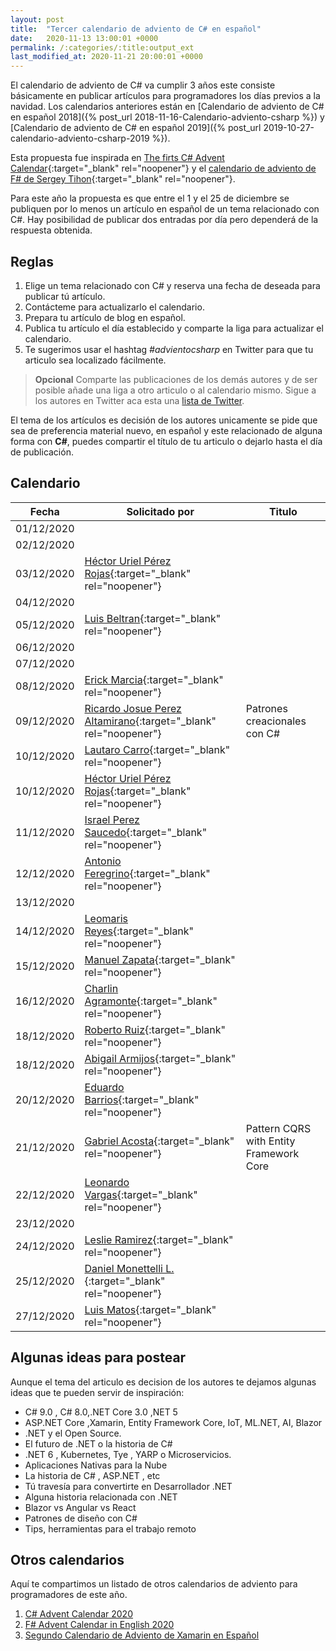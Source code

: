 ```yaml
---
layout: post
title:  "Tercer calendario de adviento de C# en español"
date:   2020-11-13 13:00:01 +0000
permalink: /:categories/:title:output_ext
last_modified_at: 2020-11-21 20:00:01 +0000
---
```


El calendario de adviento de C# va cumplir 3 años este consiste básicamente en publicar artículos para programadores los días previos a la navidad. Los calendarios anteriores están en [Calendario de adviento de C# en español 2018]({% post_url 2018-11-16-Calendario-adviento-csharp %}) y [Calendario de adviento de C# en español 2019]({% post_url 2019-10-27-calendario-adviento-csharp-2019 %}).

Esta propuesta fue inspirada en [The firts C# Advent Calendar](https://crosscuttingconcerns.com/The-First-C-Advent-Calendar){:target="_blank" rel="noopener"} y el [calendario de adviento de F# de Sergey Tihon](https://sergeytihon.com/2018/10/22/f-advent-calendar-in-english-2018/){:target="_blank" rel="noopener"}.

Para este año la propuesta es que entre el 1 y el 25 de diciembre se publiquen por lo menos un artículo en español de un tema relacionado con C#. Hay posibilidad de publicar dos entradas por día pero dependerá de la respuesta obtenida.

## Reglas

1. Elige un tema relacionado con C# y reserva una fecha de deseada para publicar tú artículo.
2. Contácteme para actualizarlo el calendario.
3. Prepara tu artículo de blog en español.
4. Publica tu artículo el día establecido y comparte la liga para actualizar el calendario.
5. Te sugerimos usar el hashtag _#advientocsharp_ en Twitter para que tu articulo sea localizado fácilmente.

> **Opcional** Comparte las publicaciones de los demás autores y de ser posible añade una liga a otro articulo o al calendario mismo. Sigue a los autores en Twitter aca esta una [lista de Twitter](https://twitter.com/i/lists/1327334384161202176).

El tema de los artículos es decisión de los autores unicamente se pide que sea de preferencia material nuevo, en español y este relacionado de alguna forma con **C#**, puedes compartir el título de tu articulo o dejarlo hasta el día de publicación.

## Calendario

| Fecha         | Solicitado por     | Titulo       |
| ------------- | -------------      | -------------|
| 01/12/2020    |   | |
| 02/12/2020    |   | |
| 03/12/2020    |  [Héctor Uriel Pérez Rojas](https://www.facebook.com/hprez21/){:target="_blank" rel="noopener"} | |
| 04/12/2020    |   | |
| 05/12/2020    |  [Luis Beltran](https://twitter.com/darkicebeam){:target="_blank" rel="noopener"} ||
| 06/12/2020    |   | |
| 07/12/2020    |   | |
| 08/12/2020    |  [Erick Marcia](https://twitter.com/Emarcia14){:target="_blank" rel="noopener"} ||
| 09/12/2020    |  [Ricardo Josue Perez Altamirano](https://twitter.com/RicardoJosue04){:target="_blank" rel="noopener"}|Patrones creacionales con C#|
| 10/12/2020    |  [Lautaro Carro](https://twitter.com/LauchaCarro){:target="_blank" rel="noopener"}||
| 10/12/2020    |  [Héctor Uriel Pérez Rojas](https://www.facebook.com/hprez21/){:target="_blank" rel="noopener"} ||
| 11/12/2020    |  [Israel Perez Saucedo](https://twitter.com/pesimx87){:target="_blank" rel="noopener"} ||
| 12/12/2020    |  [Antonio Feregrino](https://twitter.com/io_exception){:target="_blank" rel="noopener"} ||
| 13/12/2020    |   | |
| 14/12/2020    |  [Leomaris Reyes](https://twitter.com/LeomarisReyes11){:target="_blank" rel="noopener"} ||
| 15/12/2020    |  [Manuel Zapata](https://twitter.com/ManuelZapata){:target="_blank" rel="noopener"} ||
| 16/12/2020    |  [Charlin Agramonte](https://twitter.com/Chard003){:target="_blank" rel="noopener"} ||
| 18/12/2020    |  [Roberto Ruiz](https://twitter.com/rruizdev){:target="_blank" rel="noopener"} ||
| 18/12/2020    |  [Abigail Armijos](https://twitter.com/apis3445){:target="_blank" rel="noopener"} ||
| 20/12/2020    |  [Eduardo Barrios](https://twitter.com/ebarriosdev){:target="_blank" rel="noopener"} ||
| 21/12/2020    |  [Gabriel Acosta](https://twitter.com/GacostaDev){:target="_blank" rel="noopener"} |Pattern CQRS with Entity Framework Core|
| 22/12/2020    |  [Leonardo Vargas](https://twitter.com/lvbernal){:target="_blank" rel="noopener"} ||
| 23/12/2020    |   | |
| 24/12/2020    |  [Leslie Ramirez](https://twitter.com/iLessRG){:target="_blank" rel="noopener"} ||
| 25/12/2020    |  [Daniel Monettelli L.](https://twitter.com/DanielMonetelli){:target="_blank" rel="noopener"} ||
| 27/12/2020    |  [Luis Matos](https://twitter.com/luismatosluna){:target="_blank" rel="noopener"} ||

## Algunas ideas para postear

Aunque el tema del articulo es decision de los autores te dejamos algunas ideas que te pueden  servir de inspiración:

* C# 9.0 , C# 8.0,.NET Core 3.0 ,NET 5
* ASP.NET Core ,Xamarin, Entity Framework Core, IoT, ML.NET, AI, Blazor
* .NET y el Open Source.
* El futuro de .NET o la historia de C#
* .NET 6 , Kubernetes, Tye , YARP o Microservicios.
* Aplicaciones Nativas para la Nube
* La historia de C# , ASP.NET , etc
* Tú travesía para convertirte en Desarrollador .NET
* Alguna historia relacionada con .NET
* Blazor vs Angular vs React
* Patrones de diseño con  C#
* Tips, herramientas para el trabajo remoto

## Otros calendarios

Aquí te compartimos un listado de otros calendarios de adviento para programadores de este año.

1. [C# Advent Calendar 2020](csadvent.christmas)
2. [F# Advent Calendar in English 2020](https://sergeytihon.com/2020/10/22/f-advent-calendar-in-english-2020/)
3. [Segundo Calendario de Adviento de Xamarin en Español](https://www.luisbeltran.mx/2020/11/16/segundo-calendario-de-adviento-de-xamarin-en-espanol/)
